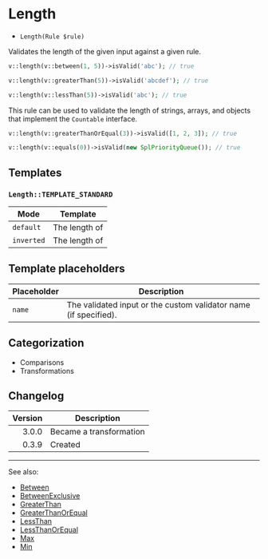 # Length

- `Length(Rule $rule)`

Validates the length of the given input against a given rule.

```php
v::length(v::between(1, 5))->isValid('abc'); // true

v::length(v::greaterThan(5))->isValid('abcdef'); // true

v::length(v::lessThan(5))->isValid('abc'); // true
```

This rule can be used to validate the length of strings, arrays, and objects that implement the `Countable` interface.

```php
v::length(v::greaterThanOrEqual(3))->isValid([1, 2, 3]); // true

v::length(v::equals(0))->isValid(new SplPriorityQueue()); // true
```

## Templates

### `Length::TEMPLATE_STANDARD`

| Mode       | Template      |
|------------|---------------|
| `default`  | The length of |
| `inverted` | The length of |

## Template placeholders

| Placeholder | Description                                                      |
|-------------|------------------------------------------------------------------|
| `name`      | The validated input or the custom validator name (if specified). |

## Categorization

- Comparisons
- Transformations

## Changelog

| Version | Description             |
|--------:|-------------------------|
|   3.0.0 | Became a transformation |
|   0.3.9 | Created                 |

***
See also:

- [Between](Between.md)
- [BetweenExclusive](BetweenExclusive.md)
- [GreaterThan](GreaterThan.md)
- [GreaterThanOrEqual](GreaterThanOrEqual.md)
- [LessThan](LessThan.md)
- [LessThanOrEqual](LessThanOrEqual.md)
- [Max](Max.md)
- [Min](Min.md)
